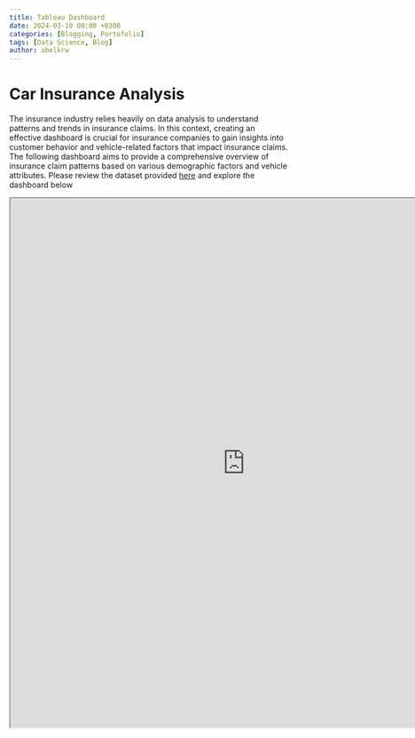 ```yaml
---
title: Tableau Dashboard
date: 2024-03-10 00:00 +0300
categories: [Blogging, Portofolio]
tags: [Data Science, Blog]
author: abelkrw
---
```


# Car Insurance Analysis

The insurance industry relies heavily on data analysis to understand patterns and trends in insurance claims. In this 
context, creating an effective dashboard is crucial for insurance companies to gain insights into customer behavior and 
vehicle-related factors that impact insurance claims. The following dashboard aims to provide a comprehensive overview 
of insurance claim patterns based on various demographic factors and vehicle attributes. Please review the dataset 
provided [here](https://onyxdata.ck.page/8cbde7b71b) and explore the dashboard below

<iframe src="https://public.tableau.com/app/profile/abel.kristanto/viz/CarInsuranceAnalysis_17100849784940/Dashboard1?:showAppBanner=false&:showVizHome=no&:embed=true&:origin=viz_share_link" width="845" height="955"></iframe>
